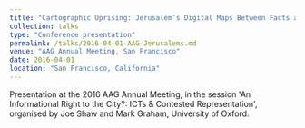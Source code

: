 ```yaml
---
title: "Cartographic Uprising: Jerusalem’s Digital Maps Between Facts and Action"
collection: talks
type: "Conference presentation"
permalink: /talks/2016-04-01-AAG-Jerusalems.md
venue: "AAG Annual Meeting, San Francisco"
date: 2016-04-01
location: "San Francisco, California"
---
```

Presentation at the 2016 AAG Annual Meeting, in the session 'An Informational Right to the City?: ICTs & Contested Representation', organised by Joe Shaw and Mark Graham, University of Oxford.
